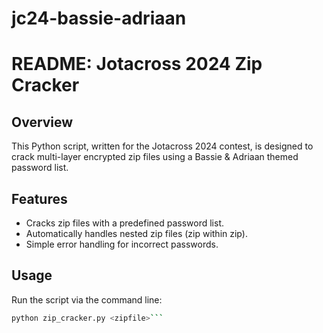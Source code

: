 # jc24-bassie-adriaan
# README: Jotacross 2024 Zip Cracker

## Overview
This Python script, written for the Jotacross 2024 contest, is designed to crack multi-layer encrypted zip files using a Bassie & Adriaan themed password list.

## Features
- Cracks zip files with a predefined password list.
- Automatically handles nested zip files (zip within zip).
- Simple error handling for incorrect passwords.

## Usage
Run the script via the command line:

```bash
python zip_cracker.py <zipfile>```
